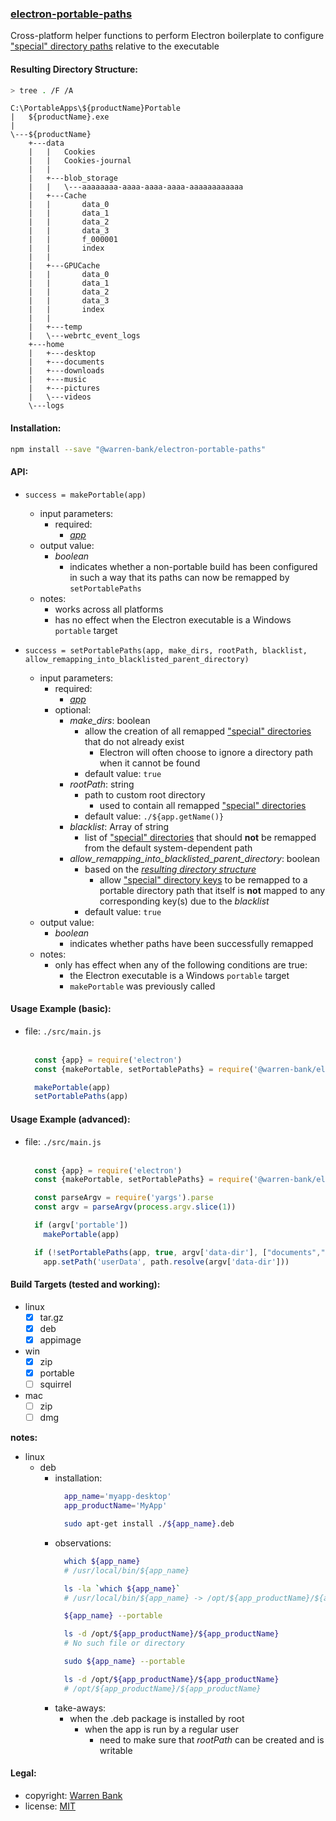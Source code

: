 ### [electron-portable-paths](https://github.com/warren-bank/electron-portable-paths)

Cross-platform helper functions to perform Electron boilerplate to configure ["special" directory paths](https://electronjs.org/docs/api/app#appgetpathname) relative to the executable

#### Resulting Directory Structure:

```bash
> tree . /F /A
```

```text
C:\PortableApps\${productName}Portable
|   ${productName}.exe
|
\---${productName}
    +---data
    |   |   Cookies
    |   |   Cookies-journal
    |   |
    |   +---blob_storage
    |   |   \---aaaaaaaa-aaaa-aaaa-aaaa-aaaaaaaaaaaa
    |   +---Cache
    |   |       data_0
    |   |       data_1
    |   |       data_2
    |   |       data_3
    |   |       f_000001
    |   |       index
    |   |
    |   +---GPUCache
    |   |       data_0
    |   |       data_1
    |   |       data_2
    |   |       data_3
    |   |       index
    |   |
    |   +---temp
    |   \---webrtc_event_logs
    +---home
    |   +---desktop
    |   +---documents
    |   +---downloads
    |   +---music
    |   +---pictures
    |   \---videos
    \---logs
```

#### Installation:

```bash
npm install --save "@warren-bank/electron-portable-paths"
```

#### API:

* `success = makePortable(app)`
  * input parameters:
    * required:
      * [_app_](https://electronjs.org/docs/api/app)
  * output value:
    * _boolean_
      * indicates whether a non-portable build has been configured in such a way that its paths can now be remapped by `setPortablePaths`
  * notes:
    * works across all platforms
    * has no effect when the Electron executable is a Windows `portable` target

* `success = setPortablePaths(app, make_dirs, rootPath, blacklist, allow_remapping_into_blacklisted_parent_directory)`
  * input parameters:
    * required:
      * [_app_](https://electronjs.org/docs/api/app)
    * optional:
      * _make_dirs_: boolean
        * allow the creation of all remapped ["special" directories](https://electronjs.org/docs/api/app#appgetpathname) that do not already exist
          * Electron will often choose to ignore a directory path when it cannot be found
        * default value: `true`
      * _rootPath_: string
        * path to custom root directory
          * used to contain all remapped ["special" directories](https://electronjs.org/docs/api/app#appgetpathname)
        * default value: `./${app.getName()}`
      * _blacklist_: Array of string
        * list of ["special" directories](https://electronjs.org/docs/api/app#appgetpathname) that should __not__ be remapped from the default system-dependent path
      * _allow_remapping_into_blacklisted_parent_directory_: boolean
        * based on the [_resulting directory structure_](#resulting-directory-structure)
          * allow ["special" directory keys](https://electronjs.org/docs/api/app#appgetpathname) to be remapped to a portable directory path that itself is __not__ mapped to any corresponding key(s) due to the _blacklist_
        * default value: `true`
  * output value:
    * _boolean_
      * indicates whether paths have been successfully remapped
  * notes:
    * only has effect when any of the following conditions are true:
      * the Electron executable is a Windows `portable` target
      * `makePortable` was previously called

#### Usage Example (basic):

* file: `./src/main.js`<br><br>
  ```javascript
    const {app} = require('electron')
    const {makePortable, setPortablePaths} = require('@warren-bank/electron-portable-paths')

    makePortable(app)
    setPortablePaths(app)
  ```

#### Usage Example (advanced):

* file: `./src/main.js`<br><br>
  ```javascript
    const {app} = require('electron')
    const {makePortable, setPortablePaths} = require('@warren-bank/electron-portable-paths')

    const parseArgv = require('yargs').parse
    const argv = parseArgv(process.argv.slice(1))

    if (argv['portable'])
      makePortable(app)

    if (!setPortablePaths(app, true, argv['data-dir'], ["documents","downloads"]) && argv['data-dir'])
      app.setPath('userData', path.resolve(argv['data-dir']))
  ```

#### Build Targets (tested and working):

* linux
  * [x] tar.gz
  * [x] deb
  * [x] appimage
* win
  * [x] zip
  * [x] portable
  * [ ] squirrel
* mac
  * [ ] zip
  * [ ] dmg

__notes:__

* linux
  * deb
    * installation:
      ```bash
        app_name='myapp-desktop'
        app_productName='MyApp'

        sudo apt-get install ./${app_name}.deb
      ```
    * observations:
      ```bash
        which ${app_name}
        # /usr/local/bin/${app_name}

        ls -la `which ${app_name}`
        # /usr/local/bin/${app_name} -> /opt/${app_productName}/${app_name}

        ${app_name} --portable

        ls -d /opt/${app_productName}/${app_productName}
        # No such file or directory

        sudo ${app_name} --portable

        ls -d /opt/${app_productName}/${app_productName}
        # /opt/${app_productName}/${app_productName}
      ```
    * take-aways:
      * when the .deb package is installed by root
        * when the app is run by a regular user
          * need to make sure that _rootPath_ can be created and is writable

#### Legal:

* copyright: [Warren Bank](https://github.com/warren-bank)
* license: [MIT](https://opensource.org/licenses/MIT)
